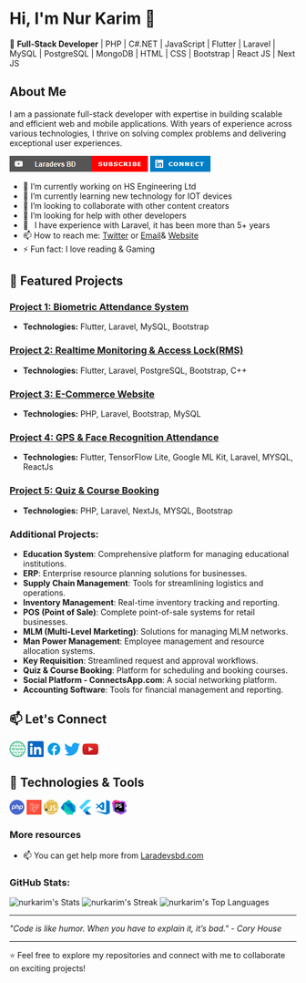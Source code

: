 # Hi, I'm Nur Karim 👋

🚀 **Full-Stack Developer** | PHP | C#.NET | JavaScript | Flutter | Laravel | MySQL | PostgreSQL | MongoDB | HTML | CSS | Bootstrap | React JS | Next JS 

## About Me
I am a passionate full-stack developer with expertise in building scalable and efficient web and mobile applications. With years of experience across various technologies, I thrive on solving complex problems and delivering exceptional user experiences.

<p align="left">
<a href="https://www.youtube.com/channel/UC-OmOi4YVfwmc06g5wXGTPA"><img src="https://github.com/nurkarim/nurkarim/blob/main/laradevs.png" alt="Laradevs BD"></a>
<a href="https://www.linkedin.com/in/nurkarim"><img src="https://github.com/nurkarim/nurkarim/blob/main/icon.png" alt="Nur Karim"></a>
</p>


- 🔭 I’m currently working on HS Engineering Ltd
- 🌱 I’m currently learning new technology for IOT devices
- 👯 I’m looking to collaborate with other content creators
- 🤔 I’m looking for help with other developers
- 🗿  I have experience with Laravel, it has been more than 5+ years
- 📫 How to reach me: [Twitter](https://twitter.com/nurkarim_rezban) or [Email](mailto:nurkarim772@gmail.com)& [Website](http://nurkarim.me)
- ⚡ Fun fact: I love reading & Gaming

## 🌟 Featured Projects

### [Project 1: Biometric Attendance System](#)
- **Technologies:** Flutter, Laravel, MySQL, Bootstrap
### [Project 2: Realtime Monitoring & Access Lock(RMS)](#)
- **Technologies:** Flutter, Laravel, PostgreSQL, Bootstrap, C++
### [Project 3: E-Commerce Website](#)
- **Technologies:** PHP, Laravel, Bootstrap, MySQL
### [Project 4: GPS & Face Recognition Attendance](#)
- **Technologies:** Flutter, TensorFlow Lite, Google ML Kit, Laravel, MYSQL, ReactJs
### [Project 5: Quiz & Course Booking](#)
- **Technologies:** PHP, Laravel, NextJs, MYSQL, Bootstrap
  
### Additional Projects:

- **Education System**: Comprehensive platform for managing educational institutions.
- **ERP**: Enterprise resource planning solutions for businesses.
- **Supply Chain Management**: Tools for streamlining logistics and operations.
- **Inventory Management**: Real-time inventory tracking and reporting.
- **POS (Point of Sale)**: Complete point-of-sale systems for retail businesses.
- **MLM (Multi-Level Marketing)**: Solutions for managing MLM networks.
- **Man Power Management**: Employee management and resource allocation systems.
- **Key Requisition**: Streamlined request and approval workflows.
- **Quiz & Course Booking**: Platform for scheduling and booking courses.
- **Social Platform - ConnectsApp.com**: A social networking platform.
- **Accounting Software**: Tools for financial management and reporting.
  
## 📫 Let's Connect

<p align="left">
<a href="http://nurkarim.me/"><img width="28px" style="max-width:100%;" src="https://github.com/nurkarim/nurkarim/blob/main/web.png" alt="Laradevs BD"></a>
<a href="https://www.linkedin.com/in/nurkarim"><img width="28px" style="max-width:100%;" src="https://github.com/nurkarim/nurkarim/blob/main/in.png" alt="Nur Karim"></a>
  <a href="https://www.facebook.com/nurkarim72"><img width="28px" style="max-width:100%;" src="https://github.com/nurkarim/nurkarim/blob/main/fb.png" alt="Nur Karim"></a>
  <a href="https://twitter.com/nurkarim_rezban"><img width="28px" style="max-width:100%;" src="https://github.com/nurkarim/nurkarim/blob/main/twit.png" alt="Nur Karim"></a>
  <a href="https://www.youtube.com/channel/UC-OmOi4YVfwmc06g5wXGTPA"><img width="28px" style="max-width:100%;" src="https://github.com/nurkarim/nurkarim/blob/main/youtube.png" alt="Laradevs BD"></a>
</p>

## 🔧 Technologies & Tools

<p align="left">
<a href="#"><img width="26px" style="max-width:100%;" src="https://github.com/nurkarim/nurkarim/blob/main/php.jpg" alt="PHP"></a>
  <a href="#"><img width="26px" style="max-width:100%;" src="https://github.com/nurkarim/nurkarim/blob/main/lr.png" alt="Laravel"></a>
<a href="#"><img width="26px" style="max-width:100%;" src="https://github.com/nurkarim/nurkarim/blob/main/js.png" alt="Javascript"></a>
  <a href="#"><img width="26px" style="max-width:100%;" src="https://github.com/nurkarim/nurkarim/blob/main/1.svg" alt="dart"></a>
   <a href="#"><img width="26px" style="max-width:100%;" src="https://github.com/nurkarim/nurkarim/blob/main/3.svg" alt="dart"></a>
  <a href="#"><img width="26px" style="max-width:100%;" src="https://github.com/nurkarim/nurkarim/blob/main/visual-studio-code.png" alt="visual-studio"></a>
  <a href="#"><img width="26px" style="max-width:100%;" src="https://github.com/nurkarim/nurkarim/blob/main/PhpStorm_Icon.svg.png" alt="PhpStorm"></a>
</p>

### More resources
- 📫 You can get help more from [Laradevsbd.com](https://www.laradevsbd.com)

###  GitHub Stats:
  ![nurkarim's Stats](https://github-readme-stats.vercel.app/api?username=nurkarim&theme=highcontrast&show_icons=true&hide_border=true&count_private=true)
  ![nurkarim's Streak](https://github-readme-streak-stats.herokuapp.com/?user=nurkarim&theme=highcontrast&hide_border=true)
  ![nurkarim's Top Languages](https://github-readme-stats.vercel.app/api/top-langs/?username=nurkarim&theme=highcontrast&show_icons=true&hide_border=true&layout=compact)

  ---

_"Code is like humor. When you have to explain it, it’s bad." - Cory House_

---

⭐️ Feel free to explore my repositories and connect with me to collaborate on exciting projects!

